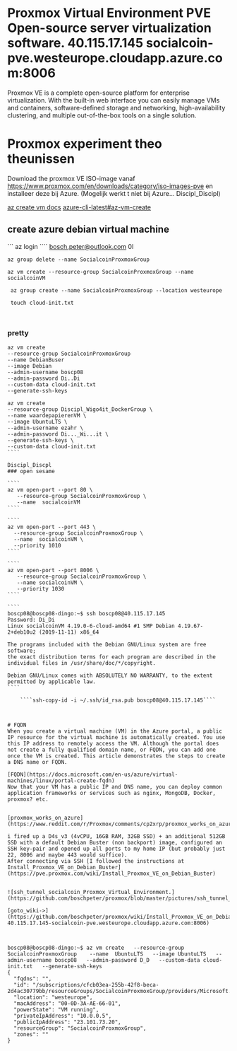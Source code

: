 # Proxmox Virtual Environment PVE  Open-source server virtualization software. 40.115.17.145 socialcoin-pve.westeurope.cloudapp.azure.com:8006

Proxmox VE is a complete open-source platform for enterprise virtualization. With the built-in web interface you can easily manage VMs and containers, software-defined storage and networking, high-availability clustering, and multiple out-of-the-box tools on a single solution.


# Proxmox experiment  theo theunissen 

Download the proxmox VE ISO-image vanaf https://www.proxmox.com/en/downloads/category/iso-images-pve 
en installeer deze bij Azure. (Mogelijk werkt t niet bij Azure… Discipl_Discipl)

[az create vm docs](https://docs.microsoft.com/en-us/cli/azure/vm?view=azure-cli-latest)
[azure-cli-latest#az-vm-create](https://docs.microsoft.com/en-us/cli/azure/vm?view=azure-cli-latest#az-vm-create)

## create azure debian virtual machine
``` az login ````  bosch.peter@outlook.com 0l

```` az group delete --name SocialcoinProxmoxGroup ````

```` az vm create --resource-group SocialcoinProxmoxGroup --name socialcoinVM ````

```` az group create --name SocialcoinProxmoxGroup --location westeurope````

```` touch cloud-init.txt````

````az vm create   --resource-group SocialcoinProxmoxGroup    --name  DebianBuster   --image Debian   --admin-username boscp08   --admin-password Di_Di   --custom-data cloud-init.txt   --generate-ssh-keys 
````


````az vm create   --resource-group SocialcoinProxmoxGroup    --name  UbuntuLTS   --image UbuntuLTS   --admin-username boscp08   --admin-password Disicpl_Discipl   --custom-data cloud-init.txt   --generate-ssh-keys 
````




### pretty  
````
az vm create
--resource-group SocialcoinProxmoxGroup
--name DebianBuser
--image Debian
--admin-username boscp08
--admin-password Di..Di
--custom-data cloud-init.txt
--generate-ssh-keys
````

`````
az vm create
--resource-group Discipl_Wigo4it_DockerGroup \
--name waardepapierenVM \
--image UbuntuLTS \
--admin-username ezahr \
--admin-password Di..._Wi...it \
--generate-ssh-keys \
--custom-data cloud-init.txt
````

Discipl_Discpl
### open sesame

````
az vm open-port --port 80 \
   --resource-group SocialcoinProxmoxGroup \
   --name  socialcoinVM
````

````
az vm open-port --port 443 \
  --resource-group SocialcoinProxmoxGroup \
  --name  socialcoinVM \
  --priority 1010
````

````
az vm open-port --port 8006 \
   --resource-group SocialcoinProxmoxGroup \
   --name socialcoinVM \
   --priority 1030
````

````
boscp08@boscp08-dingo:~$ ssh boscp08@40.115.17.145
Password: Di_Di
Linux socialcoinVM 4.19.0-6-cloud-amd64 #1 SMP Debian 4.19.67-2+deb10u2 (2019-11-11) x86_64

The programs included with the Debian GNU/Linux system are free software;
the exact distribution terms for each program are described in the
individual files in /usr/share/doc/*/copyright.

Debian GNU/Linux comes with ABSOLUTELY NO WARRANTY, to the extent
permitted by applicable law.
````

	````ssh-copy-id -i ~/.ssh/id_rsa.pub boscp08@40.115.17.145````
   
   

# FQDN
When you create a virtual machine (VM) in the Azure portal, a public IP resource for the virtual machine is automatically created. You use this IP address to remotely access the VM. Although the portal does not create a fully qualified domain name, or FQDN, you can add one once the VM is created. This article demonstrates the steps to create a DNS name or FQDN.

[FQDN](https://docs.microsoft.com/en-us/azure/virtual-machines/linux/portal-create-fqdn)
Now that your VM has a public IP and DNS name, you can deploy common application frameworks or services such as nginx, MongoDB, Docker, proxmox? etc.


[proxmox_works_on_azure](https://www.reddit.com/r/Proxmox/comments/cp2xrp/proxmox_works_on_azure/)

i fired up a D4s_v3 (4vCPU, 16GB RAM, 32GB SSD) + an additional 512GB SSD with a default Debian Buster (non backport) image, configured an SSH key-pair and opened up all ports to my home IP (but probably just 22, 8006 and maybe 443 would suffice).
After connecting via SSH [I followed the instructions at Install_Proxmox_VE_on_Debian_Buster](https://pve.proxmox.com/wiki/Install_Proxmox_VE_on_Debian_Buster)


![ssh_tunnel_socialcoin_Proxmox_Virtual_Environment.](https://github.com/boschpeter/proxmox/blob/master/pictures/ssh_tunnel_socialcoin_Proxmox_Virtual_Environment.png)

[goto_wiki->](https://github.com/boschpeter/proxmox/wiki/Install_Proxmox_VE_on_Debian_Buster-40.115.17.145-socialcoin-pve.westeurope.cloudapp.azure.com:8006)



boscp08@boscp08-dingo:~$ az vm create   --resource-group SocialcoinProxmoxGroup    --name  UbuntuLTS   --image UbuntuLTS   --admin-username boscp08   --admin-password D_D   --custom-data cloud-init.txt   --generate-ssh-keys 
{
  "fqdns": "",
  "id": "/subscriptions/cfcb03ea-255b-42f8-beca-2d4ac30779bb/resourceGroups/SocialcoinProxmoxGroup/providers/Microsoft.Compute/virtualMachines/UbuntuLTS",
  "location": "westeurope",
  "macAddress": "00-0D-3A-AE-66-01",
  "powerState": "VM running",
  "privateIpAddress": "10.0.0.5",
  "publicIpAddress": "23.101.73.20",
  "resourceGroup": "SocialcoinProxmoxGroup",
  "zones": ""
}
